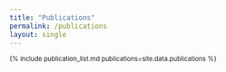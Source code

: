 ```yaml
---
title: "Publications"
permalink: /publications
layout: single
---
```

<div style="font-size: 80%">
{% include publication_list.md publications=site.data.publications %}
<div>
